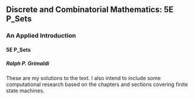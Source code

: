 ## Discrete and Combinatorial Mathematics: 5E P_Sets 
### An Applied Introduction
#### 5E P_Sets
##### Ralph P. Grimaldi
These are my solutions to the text. I also intend to include some computational research based on the chapters and sections covering finite state machines.
